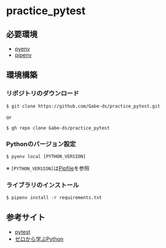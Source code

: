 # practice_pytest
## 必要環境
- [pyenv](https://github.com/pyenv/pyenv)
- [pipenv](https://github.com/pypa/pipenv)
## 環境構築
### リポジトリのダウンロード
```
$ git clone https://github.com/Gabe-ds/practice_pytest.git
```
or
```
$ gh repo clone Gabe-ds/practice_pytest
```
### Pythonのバージョン設定
```
$ pyenv local [PYTHON_VERSION]
```
※ `[PYTHON_VERSION]`は[Pipfile](./Pipfile)を参照
### ライブラリのインストール
```
$ pipenv install -r requirements.txt
```
## 参考サイト
- [pytest](https://docs.pytest.org/en/7.2.x/contents.html)
- [ゼロから学ぶPython](https://rinatz.github.io/python-book/ch08-02-pytest/)